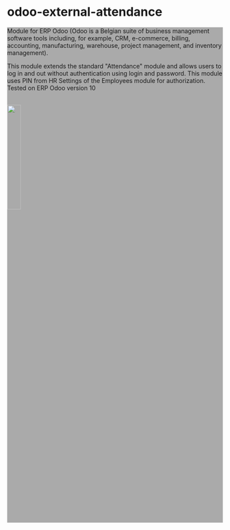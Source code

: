 # odoo-external-attendance

<div class="row">
  <div class="column" style="background-color:#aaa;">
Module for ERP Odoo (Odoo is a Belgian suite of business management software tools including, for example, CRM, e-commerce, billing, accounting, manufacturing, warehouse, project management, and inventory management).

This module extends the standard "Attendance" module and allows users to log in and out without authentication using login and password.
This module uses PIN from HR Settings of the Employees module for authorization.
Tested on ERP Odoo version 10
<br></br>
</div>

<div class="column" style="background-color:#aaa;">
<img src="https://github.com/MakMas/odoo-external-attendance/assets/24442649/fc0b3351-7f01-4aee-9053-d32df46f2a40" width=25% height=25% />
</div>
</div>
